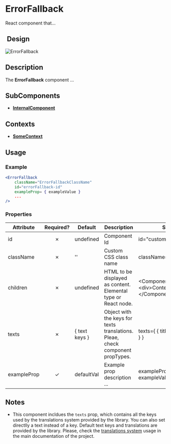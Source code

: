 # ErrorFallback

<!-- TODO: Complete component documentation -->
React component that...

##  Design

![ErrorFallback](ErrorFallback.png)

## Description

The **ErrorFallback** component ...

## SubComponents

- **[InternalComponent](../InternalComponent/README.md)**

## Contexts

- **[SomeContext](../../../contexts/SomeContext/README.md)**

## Usage

### Example

```jsx
<ErrorFallback
    className="ErrorFallbackClassName"
    id="errorFallback-id"
    exampleProp= { exampleValue }
    ...
/>

```

### Properties

| Attribute                   | Required? | Default     | Description                                                                 | Sample                                               |
|-----------------------------|:---------:|-------------|-----------------------------------------------------------------------------|------------------------------------------------------|
| id                          | &cross;   |  undefined  | Component Id                                                                | id="custom-id"                                       |
| className                   | &cross;   |  ''         | Custom CSS class name                                                       | className="CustomClass"                              |
| children                    | &cross;   |  undefined  | HTML to be displayed as content. Elemental type or React node.              | \<Component>\<div>Content\</div>\</Component>        |
| texts                       | &cross;   | { text keys } | Object with the keys for texts translations. Pleae, check component propTypes. | texts={ { title: 'Custom title' } }             |
| exampleProp                 | &check;   |  defaultVal | Example prop description ...                                                | exampleProp= { exampleValue }                        |

## Notes

- This component incldues the `texts` prop, which contains all the keys used by the translations system provided by the library. You can also set directlly a text instead of a key. Default text keys and translations are provided by the library. Please, check the [translations system](../../../../README.md#translation-system) usage in the main documentation of the project.
